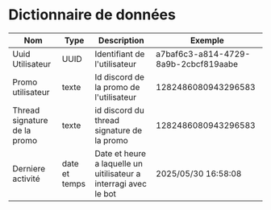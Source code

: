 # Dictionnaire de données

| Nom                          | Type          | Description                                                      | Exemple                              |
| ---------------------------- | ------------- | ---------------------------------------------------------------- | ------------------------------------ |
| Uuid Utilisateur             | UUID          | Identifiant de l'utilisateur                                     | a7baf6c3-a814-4729-8a9b-2cbcf819aabe |
| Promo utilisateur            | texte         | Id discord de la promo de l'utilisateur                          | 1282486080943296583                  |
| Thread signature de la promo | texte         | id discord du thread signature de la promo                       | 1282486080943296583                  |
| Derniere activité            | date et temps | Date et heure a laquelle un uitilisateur a interragi avec le bot | 2025/05/30 16:58:08                  |gh 

 